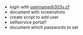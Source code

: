 
- login with username@303v.cf
- document with screenshots
- create script to add user
- selfservice portal?
- document which passwords to set
